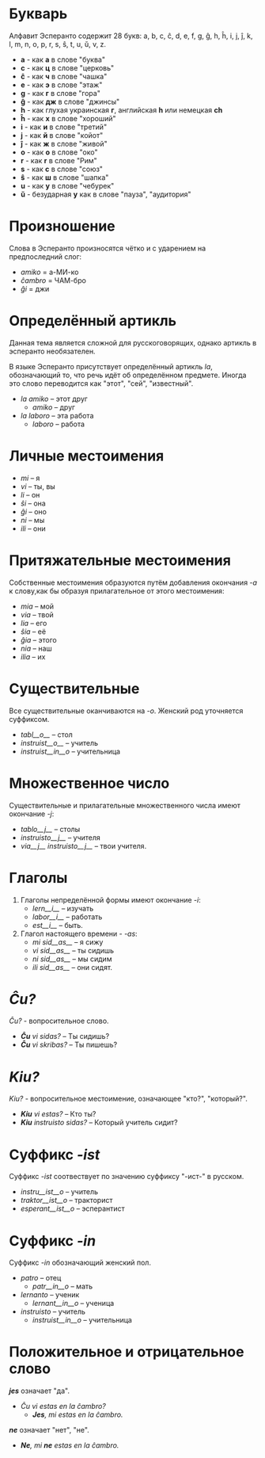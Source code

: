 # Букварь

Алфавит Эсперанто содержит 28 букв: a, b, c, ĉ, d, e, f, g, ĝ, h, ĥ, i, j, ĵ, k, l, m, n, o, p, r, s, ŝ, t, u, ŭ, v, z.

- __a__ - как **а** в слове "буква"
- __c__ - как **ц** в слове "церковь"
- __ĉ__ - как **ч** в слове "чашка"
- __e__ - как **э** в слове "этаж"
- __g__ - как **г** в слове "гора"
- __ĝ__ - как **дж** в слове "джинсы"
- __h__ - как глухая украинская **г**, английская **h** или немецкая **ch**
- __ĥ__ - как **х** в слове "хороший"
- __i__ - как **и** в слове "третий"
- __j__ - как **й** в слове "койот"
- __ĵ__ - как **ж** в слове "живой"
- __o__ - как **о** в слове "око"
- __r__ - как **r** в слове "Рим"
- __s__ - как **с** в слове "союз"
- __ŝ__ - как **ш** в слове "шапка"
- __u__ - как **у** в слове "чебурек"
- __ŭ__ - безударная **у** как в слове "пауза", "аудитория"


# Произношение

Слова в Эсперанто произносятся чётко и с ударением на предпоследний слог:

- *amiko* = а-МИ-ко
- *ĉambro* = ЧАМ-бро
- *ĝi* = джи

# Определённый артикль

Данная тема является сложной для русскоговорящих, однако артикль в эсперанто необязателен.

В языке Эсперанто присутствует определённый артикль *la*, обозначающий то, что речь идёт об определённом предмете. Иногда это слово переводится как "этот", "сей", "известный".

- *la amiko* – этот друг
  - *amiko* – друг
- *la laboro* – эта работа
  - *laboro* – работа

# Личные местоимения

- *mi* – я
- *vi* – ты, вы
- *li* – он
- *ŝi* – она
- *ĝi* – оно
- *ni* – мы
- *ili* – они

# Притяжательные местоимения

Собственные местоимения образуются путём добавления окончания *-a* к слову,как бы образуя прилагательное от этого местоимения:

- *mia* – мой
- *via* – твой
- *lia* – его
- *ŝia* – её
- *ĝia* – этого
- *nia* – наш
- *ilia* – их

# Существительные

Все существительные оканчиваются на *-o*. Женский род уточняется суффиксом.

- *tabl__o__* – стол
- *instruist__o__* – учитель
- *instruist__in__o* – учительница

# Множественное число

Существительные и прилагательные множественного числа имеют окончание *-j*:

- *tablo__j__* – столы
- *instruisto__j__* – учителя
- *via__j__ instruisto__j__* – твои учителя.

# Глаголы

1. Глаголы непределённой формы имеют окончание *-i*:
   - *lern__i__* – изучать
   - *labor__i__* – работать
   - *est__i__* – быть.
2. Глагол настоящего времени - *-as*:
   - *mi sid__as__* – я сижу
   - *vi sid__as__* – ты сидишь
   - *ni sid__as__* – мы сидим
   - *ili sid__as__* – они сидят.

# *Ĉu?*

*Ĉu?* - вопросительное слово.

- *__Ĉu__ vi sidas?* – Ты сидишь?
- *__Ĉu__ vi skribas?* – Ты пишешь?

# *Kiu?*

*Kiu?* - вопросительное местоимение, означающее "кто?", "который?".

- *__Kiu__ vi estas?* – Кто ты?
- *__Kiu__ instruisto sidas?* – Который учитель сидит?


# Суффикс *-ist*

Суффикс *-ist* соотвествует по значению суффиксу "-ист-" в русском.

- *instru__ist__o* – учитель
- *traktor__ist__o* – тракторист
- *esperant__ist__o* – эсперантист


# Суффикс *-in*

Суффикс *-in* обозначающий женский пол.

- *patro* – отец
    - *patr__in__o* – мать
- *lernanto* – ученик
    - *lernant__in__o* – ученица
- *instruisto* – учитель
    - *instruist__in__o* – учительница

# Положительное и отрицательное слово

*__jes__* означает "да".

- *Ĉu vi estas en la ĉambro?* 
  - *__Jes__, mi estas en la ĉambro.* 

*__ne__* означает "нет", "не".

- *__Ne__, mi __ne__ estas en la ĉambro.* 
